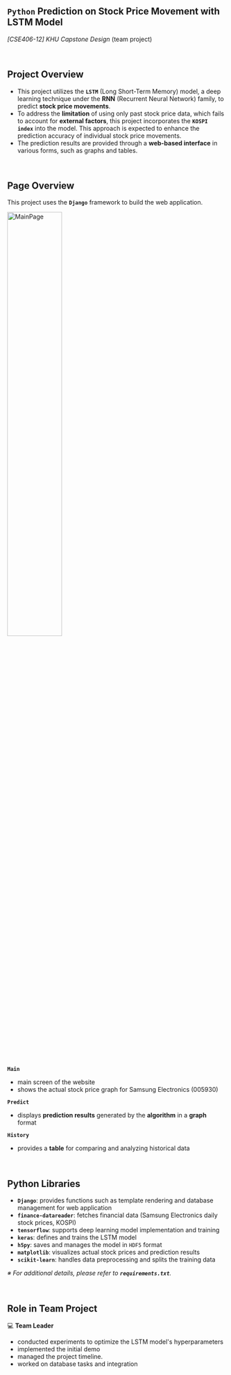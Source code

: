 ## `Python` Prediction on Stock Price Movement with LSTM Model
<i>[CSE406-12] KHU Capstone Design</i> (team project)

<br>

## Project Overview
- This project utilizes the **`LSTM`** (Long Short-Term Memory) model, a deep learning technique under the **RNN** (Recurrent Neural Network) family, to predict **stock price movements**.
- To address the **limitation** of using only past stock price data, which fails to account for **external factors**, this project incorporates the **`KOSPI index`** into the model. This approach is expected to enhance the prediction accuracy of individual stock price movements.
- The prediction results are provided through a **web-based interface** in various forms, such as graphs and tables.

<br>

## Page Overview
This project uses the **`Django`** framework to build the web application.

<img src="https://drive.google.com/uc?id=1GZRRzy9JFT-fbIQsGCfDv69uDZA09pym" alt="MainPage" width=50%>

**`Main`**
- main screen of the website
- shows the actual stock price graph for Samsung Electronics (005930)

**`Predict`**
- displays **prediction results** generated by the **algorithm** in a **graph** format

**`History`**
- provides a **table** for comparing and analyzing historical data

<br>

## Python Libraries
- **`Django`**: provides functions such as template rendering and database management for web application
- **`finance-datareader`**: fetches financial data (Samsung Electronics daily stock prices, KOSPI)
- **`tensorflow`**: supports deep learning model implementation and training
- **`keras`**: defines and trains the LSTM model
- **`h5py`**: saves and manages the model in `HDF5` format
- **`matplotlib`**: visualizes actual stock prices and prediction results
- **`scikit-learn`**: handles data preprocessing and splits the training data

<i>※ For additional details, please refer to **`requirements.txt`**.</i>

<br>

## Role in Team Project
💻 **Team Leader**
- conducted experiments to optimize the LSTM model's hyperparameters
- implemented the initial demo
- managed the project timeline.
- worked on database tasks and integration
